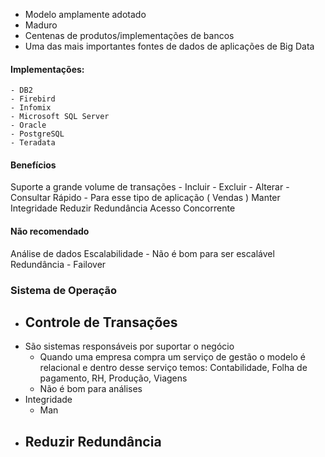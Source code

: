
- Modelo amplamente adotado
- Maduro
- Centenas de produtos/implementações de bancos
- Uma das mais importantes fontes de dados de aplicações de Big Data

#### Implementações:

	- DB2
	- Firebird
	- Infomix
	- Microsoft SQL Server
	- Oracle
	- PostgreSQL
	- Teradata

#### Benefícios

Suporte a grande volume de transações
	- Incluir
	- Excluir
	- Alterar 
	- Consultar
Rápido - Para esse tipo de aplicação ( Vendas )
Manter Integridade
Reduzir Redundância
Acesso Concorrente

#### Não recomendado

Análise de dados
Escalabilidade - Não é bom para ser escalável
Redundância - Failover

### Sistema de Operação

- Controle de Transações
	-
- São sistemas responsáveis por suportar o negócio
	- Quando uma empresa compra um serviço de gestão o modelo é relacional e dentro desse serviço temos: Contabilidade, Folha de pagamento, RH, Produção, Viagens
	- Não é bom para análises
- Integridade
	- Man
- Reduzir Redundância
	-





